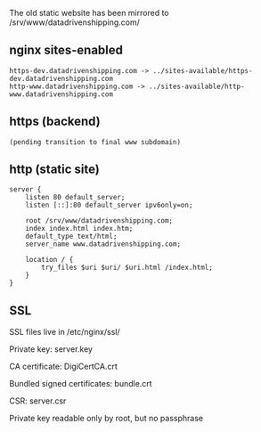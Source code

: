 <link rel='stylesheet' href='markdown9.css'/>

The old static website has been mirrored to /srv/www/datadrivenshipping.com/

nginx sites-enabled
-------------------

    https-dev.datadrivenshipping.com -> ../sites-available/https-dev.datadrivenshipping.com
    http-www.datadrivenshipping.com -> ../sites-available/http-www.datadrivenshipping.com

https (backend)
---------------

    (pending transition to final www subdomain)

http (static site)
------------------

    server {
        listen 80 default_server;
        listen [::]:80 default_server ipv6only=on;

        root /srv/www/datadrivenshipping.com;
        index index.html index.htm;
        default_type text/html;
        server_name www.datadrivenshipping.com;

        location / {
            try_files $uri $uri/ $uri.html /index.html;
        }
    }

SSL
---

SSL files live in /etc/nginx/ssl/

Private key: server.key

CA certificate: DigiCertCA.crt

Bundled signed certificates: bundle.crt

CSR: server.csr

Private key readable only by root, but no passphrase